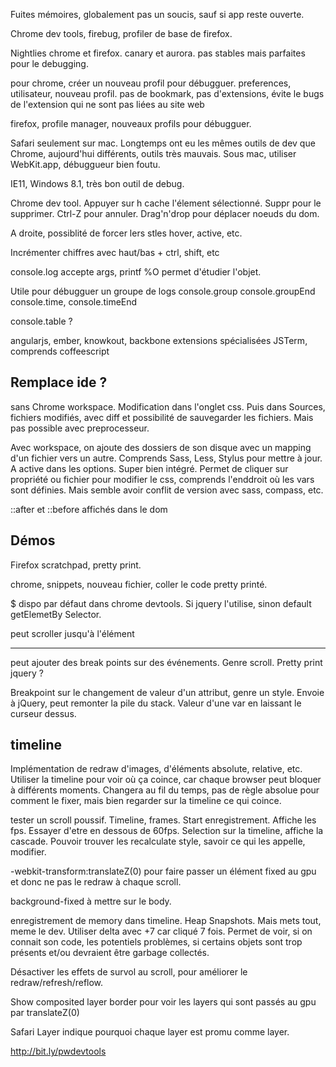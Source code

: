 Fuites mémoires, globalement pas un soucis, sauf si app reste ouverte.

Chrome dev tools, firebug, profiler de base de firefox.

Nightlies chrome et firefox. canary et aurora. pas stables mais parfaites pour
le debugging.

pour chrome, créer un nouveau profil pour débugguer. preferences, utilisateur,
nouveau profil. pas de bookmark, pas d'extensions, évite le bugs de l'extension
qui ne sont pas liées au site web

firefox, profile manager, nouveaux profils pour débugguer.

Safari seulement sur mac. Longtemps ont eu les mêmes outils de dev que Chrome,
aujourd'hui différents, outils très mauvais. Sous mac, utiliser WebKit.app,
débuggueur bien foutu.

IE11, Windows 8.1, très bon outil de debug.

Chrome dev tool. Appuyer sur h cache l'élement sélectionné. Suppr pour le
supprimer. Ctrl-Z pour annuler. Drag'n'drop pour déplacer noeuds du dom.

A droite, possiblité de forcer lers stles hover, active, etc.

Incrémenter chiffres avec haut/bas + ctrl, shift, etc

console.log accepte args, printf %O permet d'étudier l'objet.

Utile pour débugguer un groupe de logs
console.group console.groupEnd
console.time, console.timeEnd

console.table ?

angularjs, ember, knowkout, backbone extensions spécialisées
JSTerm, comprends coffeescript

Remplace ide ?
--------------

sans Chrome workspace.
Modification dans l'onglet css. Puis dans Sources, fichiers modifiés, avec diff
et possibilité de sauvegarder les fichiers. Mais pas possible avec
preprocesseur.

Avec workspace, on ajoute des dossiers de son disque avec un mapping d'un
fichier vers un autre. Comprends Sass, Less, Stylus pour mettre à jour.
A active dans les options. Super bien intégré. Permet de cliquer sur propriété
ou fichier pour modifier le css, comprends l'enddroit où les vars sont
définies. Mais semble avoir conflit de version avec sass, compass, etc.

::after et ::before affichés dans le dom

Démos
-----

Firefox scratchpad, pretty print.

chrome, snippets, nouveau fichier, coller le code pretty printé.

$ dispo par défaut dans chrome devtools. Si jquery l'utilise, sinon default
getElemetBy Selector.

peut scroller jusqu'à l'élément

---

peut ajouter des break points sur des événements. Genre scroll.
Pretty print jquery ?

Breakpoint sur le changement de valeur d'un attribut, genre un style. Envoie
à jQuery, peut remonter la pile du stack. Valeur d'une var en laissant le
curseur dessus.

timeline
--------

Implémentation de redraw d'images, d'éléments absolute, relative, etc. Utiliser
la timeline pour voir où ça coince, car chaque browser peut bloquer
à différents moments. Changera au fil du temps, pas de règle absolue pour
comment le fixer, mais bien regarder sur la timeline ce qui coince.

tester un scroll poussif. Timeline, frames. Start enregistrement. Affiche les
fps. Essayer d'etre en dessous de 60fps. Selection sur la timeline, affiche la
cascade. Pouvoir trouver les recalculate style, savoir ce qui les appelle,
modifier.


-webkit-transform:translateZ(0) pour faire passer un élément fixed au gpu et
donc ne pas le redraw à chaque scroll.

background-fixed à mettre sur le body.

enregistrement de memory dans timeline. Heap Snapshots. Mais mets tout, meme le
dev. Utiliser delta avec +7 car cliqué 7 fois. Permet de voir, si on connait
son code, les potentiels problèmes, si certains objets sont trop présents et/ou
devraient être garbage collectés.

Désactiver les effets de survol au scroll, pour améliorer le
redraw/refresh/reflow.

Show composited layer border pour voir les layers qui sont passés au gpu par
translateZ(0)

Safari Layer indique pourquoi chaque layer est promu comme layer.

http://bit.ly/pwdevtools




